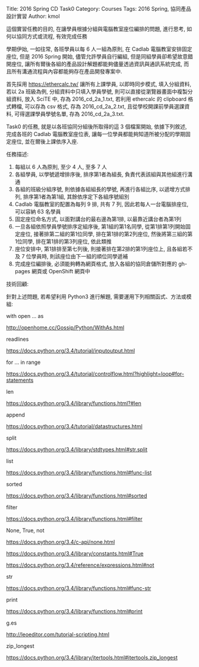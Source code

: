 Title: 2016 Spring CD Task0
Category: Courses
Tags: 2016 Spring, 協同產品設計實習
Author: kmol

這個實習任務的目的, 在讓學員根據分組與電腦教室座位編排的問題, 進行思考, 如何以協同方式或流程, 有效完成任務

<!-- PELICAN_END_SUMMARY -->

學期伊始, 一如往常, 各班學員以每 6 人一組為原則, 在 Cadlab 電腦教室安排固定座位, 但是 2016 Spring 開始, 儘管允許學員自行編組, 但是同組學員卻希望故意錯開座位, 讓所有爾後各組的產品設計解題都能夠儘量透過資訊與通訊系統完成, 而且所有溝通流程與內容都能夠存在產品開發專案中.

首先採用 <https://ethercalc.tw/> 讓所有上課學員, 以即時同步模式, 填入分組資料, 若以 2a 班級為例, 分組資料中只填入學員學號, 則可以直接從瀏覽器畫面中複製分組資料, 放入 SciTE 中, 存為 2016_cd_2a_1.txt, 若利用 ethercalc 的 clipboard 格式轉檔, 可以存為 csv 格式, 存為 2016_cd_2a_2.txt, 且從學校開課前學員選課資料, 可得選課學員學號名單, 存為 2016_cd_2a_3.txt.

Task0 的任務, 就是以各班協同分組後所取得的這 3 個檔案開始, 依據下列敘述, 完成各班的 Cadlab 電腦教室座位表, 讓每一位學員都能夠知道所被分配的學期固定座位, 並在爾後上課依序入座.

任務描述:

1. 每組以 6 人為原則, 至少 4 人, 至多 7 人
2. 各組學員, 以學號遞增排序後, 排序第1者為組長, 負責代表該組與其他組進行溝通
3. 各組的班級分組序號, 則依據各組組長的學號, 再進行各組比序, 以遞增方式排列, 排序第1者為第1組, 其餘依序定下各組序號組別
4. Cadlab 電腦教室的配置為每列 9 排, 共有 7 列, 因此若每人一台電腦排座位, 可以容納 63 名學員
5. 固定座位命名方式, 以面對講台的最右邊為第1排, 以最靠近講台者為第1列
6. 一旦各組依照學員學號排序定組序後, 第1組的第1名同學, 從第1排第1列開始固定座位, 接著排第二組的第1位同學, 排在第1排的第2列座位, 然後將第三組的第1位同學, 排在第1排的第3列座位, 依此類推
7. 座位安排中, 第1排排至第七列後, 則接著排在第2排的第1列座位上, 且各組若不及 7 位學員時, 則該座位由下一組的順位同學遞補
8. 完成座位編排後, 必須能夠轉為網頁格式, 放入各組的協同倉儲所對應的 gh-pages 網頁或 OpenShift 網頁中

技術回顧:

針對上述問題, 若希望利用 Python3 進行解題, 需要運用下列相關函式、方法或模組:

with open ... as

<http://openhome.cc/Gossip/Python/WithAs.html>

readlines

<https://docs.python.org/3.4/tutorial/inputoutput.html>

for ... in range

<https://docs.python.org/3.4/tutorial/controlflow.html?highlight=loop#for-statements>

len

<https://docs.python.org/3.4/library/functions.html?#len>

append

<https://docs.python.org/3.4/tutorial/datastructures.html>

split

<https://docs.python.org/3.4/library/stdtypes.html#str.split>

list

<https://docs.python.org/3.4/library/functions.html#func-list>

sorted

<https://docs.python.org/3.4/library/functions.html#sorted>

filter

<https://docs.python.org/3.4/library/functions.html#filter>

None, True, not

<https://docs.python.org/3.4/c-api/none.html>

<https://docs.python.org/3.4/library/constants.html#True>

<https://docs.python.org/3.4/reference/expressions.html#not>

str

<https://docs.python.org/3.4/library/functions.html#func-str>

print

<https://docs.python.org/3.4/library/functions.html#print>

g.es

<http://leoeditor.com/tutorial-scripting.html>

zip_longest

<https://docs.python.org/3.4/library/itertools.html#itertools.zip_longest>
